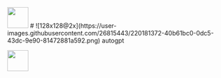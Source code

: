 <img src="[https://github.com/favicon.ico](https://user-images.githubusercontent.com/26815443/220181372-40b61bc0-0dc5-43dc-9e90-81472881a592.png)" width="48">
# ![128x128@2x](https://user-images.githubusercontent.com/26815443/220181372-40b61bc0-0dc5-43dc-9e90-81472881a592.png) autogpt

<a href="url"><img src="http://url.to/image.png](https://user-images.githubusercontent.com/26815443/220181372-40b61bc0-0dc5-43dc-9e90-81472881a592.png" align="left" height="48" width="48" ></a>


